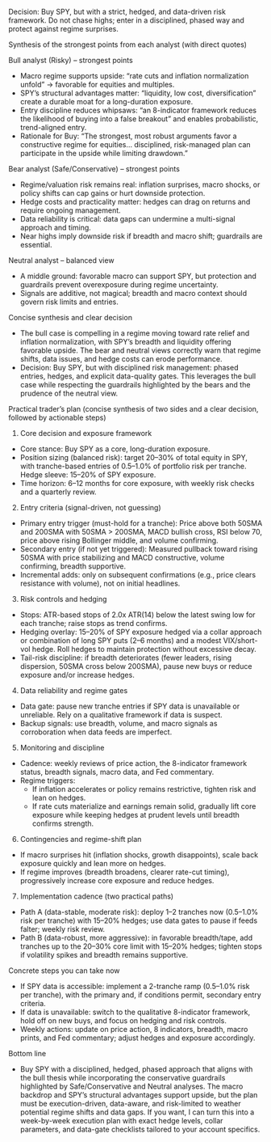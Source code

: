 Decision: Buy SPY, but with a strict, hedged, and data-driven risk framework. Do not chase highs; enter in a disciplined, phased way and protect against regime surprises.

Synthesis of the strongest points from each analyst (with direct quotes)

Bull analyst (Risky) – strongest points
- Macro regime supports upside: “rate cuts and inflation normalization unfold” → favorable for equities and multiples.
- SPY’s structural advantages matter: “liquidity, low cost, diversification” create a durable moat for a long-duration exposure.
- Entry discipline reduces whipsaws: “an 8-indicator framework reduces the likelihood of buying into a false breakout” and enables probabilistic, trend-aligned entry.
- Rationale for Buy: “The strongest, most robust arguments favor a constructive regime for equities… disciplined, risk-managed plan can participate in the upside while limiting drawdown.”

Bear analyst (Safe/Conservative) – strongest points
- Regime/valuation risk remains real: inflation surprises, macro shocks, or policy shifts can cap gains or hurt downside protection.
- Hedge costs and practicality matter: hedges can drag on returns and require ongoing management.
- Data reliability is critical: data gaps can undermine a multi-signal approach and timing.
- Near highs imply downside risk if breadth and macro shift; guardrails are essential.

Neutral analyst – balanced view
- A middle ground: favorable macro can support SPY, but protection and guardrails prevent overexposure during regime uncertainty.
- Signals are additive, not magical; breadth and macro context should govern risk limits and entries.

Concise synthesis and clear decision
- The bull case is compelling in a regime moving toward rate relief and inflation normalization, with SPY’s breadth and liquidity offering favorable upside. The bear and neutral views correctly warn that regime shifts, data issues, and hedge costs can erode performance.
- Decision: Buy SPY, but with disciplined risk management: phased entries, hedges, and explicit data-quality gates. This leverages the bull case while respecting the guardrails highlighted by the bears and the prudence of the neutral view.

Practical trader’s plan (concise synthesis of two sides and a clear decision, followed by actionable steps)

1) Core decision and exposure framework
- Core stance: Buy SPY as a core, long-duration exposure.
- Position sizing (balanced risk): target 20–30% of total equity in SPY, with tranche-based entries of 0.5–1.0% of portfolio risk per tranche. Hedge sleeve: 15–20% of SPY exposure.
- Time horizon: 6–12 months for core exposure, with weekly risk checks and a quarterly review.

2) Entry criteria (signal-driven, not guessing)
- Primary entry trigger (must-hold for a tranche): Price above both 50SMA and 200SMA with 50SMA > 200SMA, MACD bullish cross, RSI below 70, price above rising Bollinger middle, and volume confirming.
- Secondary entry (if not yet triggered): Measured pullback toward rising 50SMA with price stabilizing and MACD constructive, volume confirming, breadth supportive.
- Incremental adds: only on subsequent confirmations (e.g., price clears resistance with volume), not on initial headlines.

3) Risk controls and hedging
- Stops: ATR-based stops of 2.0x ATR(14) below the latest swing low for each tranche; raise stops as trend confirms.
- Hedging overlay: 15–20% of SPY exposure hedged via a collar approach or combination of long SPY puts (2–6 months) and a modest VIX/short-vol hedge. Roll hedges to maintain protection without excessive decay.
- Tail-risk discipline: if breadth deteriorates (fewer leaders, rising dispersion, 50SMA cross below 200SMA), pause new buys or reduce exposure and/or increase hedges.

4) Data reliability and regime gates
- Data gate: pause new tranche entries if SPY data is unavailable or unreliable. Rely on a qualitative framework if data is suspect.
- Backup signals: use breadth, volume, and macro signals as corroboration when data feeds are imperfect.

5) Monitoring and discipline
- Cadence: weekly reviews of price action, the 8-indicator framework status, breadth signals, macro data, and Fed commentary.
- Regime triggers: 
  - If inflation accelerates or policy remains restrictive, tighten risk and lean on hedges.
  - If rate cuts materialize and earnings remain solid, gradually lift core exposure while keeping hedges at prudent levels until breadth confirms strength.

6) Contingencies and regime-shift plan
- If macro surprises hit (inflation shocks, growth disappoints), scale back exposure quickly and lean more on hedges.
- If regime improves (breadth broadens, clearer rate-cut timing), progressively increase core exposure and reduce hedges.

7) Implementation cadence (two practical paths)
- Path A (data-stable, moderate risk): deploy 1–2 tranches now (0.5–1.0% risk per tranche) with 15–20% hedges; use data gates to pause if feeds falter; weekly risk review.
- Path B (data-robust, more aggressive): in favorable breadth/tape, add tranches up to the 20–30% core limit with 15–20% hedges; tighten stops if volatility spikes and breadth remains supportive.

Concrete steps you can take now
- If SPY data is accessible: implement a 2-tranche ramp (0.5–1.0% risk per tranche), with the primary and, if conditions permit, secondary entry criteria.
- If data is unavailable: switch to the qualitative 8-indicator framework, hold off on new buys, and focus on hedging and risk controls.
- Weekly actions: update on price action, 8 indicators, breadth, macro prints, and Fed commentary; adjust hedges and exposure accordingly.

Bottom line
- Buy SPY with a disciplined, hedged, phased approach that aligns with the bull thesis while incorporating the conservative guardrails highlighted by Safe/Conservative and Neutral analyses. The macro backdrop and SPY’s structural advantages support upside, but the plan must be execution-driven, data-aware, and risk-limited to weather potential regime shifts and data gaps. If you want, I can turn this into a week-by-week execution plan with exact hedge levels, collar parameters, and data-gate checklists tailored to your account specifics.